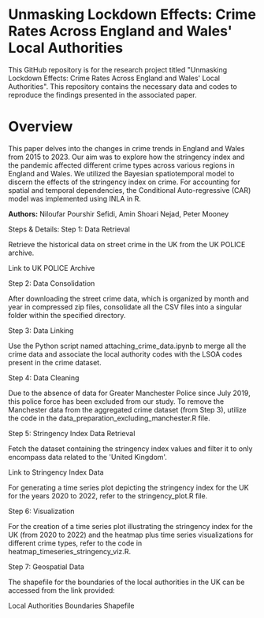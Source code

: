 # Unmasking Lockdown Effects: Crime Rates Across England and Wales' Local Authorities
This GitHub repository is for the research project titled "Unmasking Lockdown Effects: Crime Rates Across England and Wales' Local Authorities". This repository contains the necessary data and codes to reproduce the findings presented in the associated paper.

# Overview
This paper delves into the changes in crime trends in England and Wales from 2015 to 2023. Our aim was to explore how the stringency index and the pandemic affected different crime types across various regions in England and Wales. We utilized the Bayesian spatiotemporal model to discern the effects of the stringency index on crime. For accounting for spatial and temporal dependencies, the Conditional Auto-regressive (CAR) model was implemented using INLA in R.

**Authors:** Niloufar Pourshir Sefidi, Amin Shoari Nejad, Peter Mooney



Steps & Details:
Step 1:
Data Retrieval

Retrieve the historical data on street crime in the UK from the UK POLICE archive.

Link to UK POLICE Archive

Step 2:
Data Consolidation

After downloading the street crime data, which is organized by month and year in compressed zip files, consolidate all the CSV files into a singular folder within the specified directory.

Step 3:
Data Linking

Use the Python script named attaching_crime_data.ipynb to merge all the crime data and associate the local authority codes with the LSOA codes present in the crime dataset.

Step 4:
Data Cleaning

Due to the absence of data for Greater Manchester Police since July 2019, this police force has been excluded from our study. To remove the Manchester data from the aggregated crime dataset (from Step 3), utilize the code in the data_preparation_excluding_manchester.R file.

Step 5:
Stringency Index Data Retrieval

Fetch the dataset containing the stringency index values and filter it to only encompass data related to the 'United Kingdom'.

Link to Stringency Index Data

For generating a time series plot depicting the stringency index for the UK for the years 2020 to 2022, refer to the stringency_plot.R file.

Step 6:
Visualization

For the creation of a time series plot illustrating the stringency index for the UK (from 2020 to 2022) and the heatmap plus time series visualizations for different crime types, refer to the code in heatmap_timeseries_stringency_viz.R.

Step 7:
Geospatial Data

The shapefile for the boundaries of the local authorities in the UK can be accessed from the link provided:

Local Authorities Boundaries Shapefile

